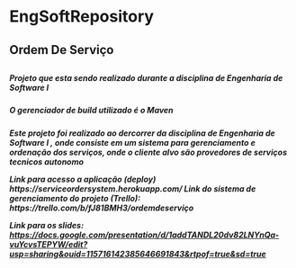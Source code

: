 # EngSoftRepository

<h2>Ordem De Serviço<h2>

<h5> Projeto que esta sendo realizado durante a disciplina de Engenharia de Software I <h5>
<h5> O gerenciador de build utilizado é o Maven <h5>
  <p>Este projeto foi realizado ao dercorrer da disciplina de Engenharia de Software I , onde consiste em um sistema para gerenciamento e ordenação dos serviços, onde o cliente alvo são provedores de serviços tecnicos autonomo</p>
Link para acesso a aplicação (deploy)
https://serviceordersystem.herokuapp.com/
Link do sistema de gerenciamento do projeto (Trello): https://trello.com/b/fJ81BMH3/ordemdeserviço
  
  
  Link para os slides: https://docs.google.com/presentation/d/1addTANDL20dv82LNYnQa-vuYcvsTEPYW/edit?usp=sharing&ouid=115716142385646691843&rtpof=true&sd=true
